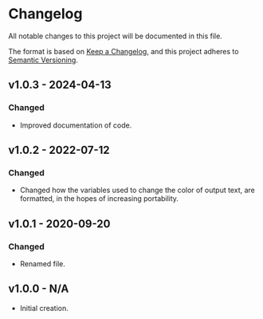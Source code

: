 # Changelog

All notable changes to this project will be documented in this file.

The format is based on [Keep a Changelog](https://keepachangelog.com/en/1.0.0/), and this project adheres to [Semantic Versioning](https://semver.org/spec/v2.0.0.html).

## v1.0.3 - 2024-04-13

### Changed

- Improved documentation of code.

## v1.0.2 - 2022-07-12

### Changed

- Changed how the variables used to change the color of output text, are formatted, in the hopes of increasing portability.

## v1.0.1 - 2020-09-20

### Changed

- Renamed file.

## v1.0.0 - N/A

- Initial creation.
